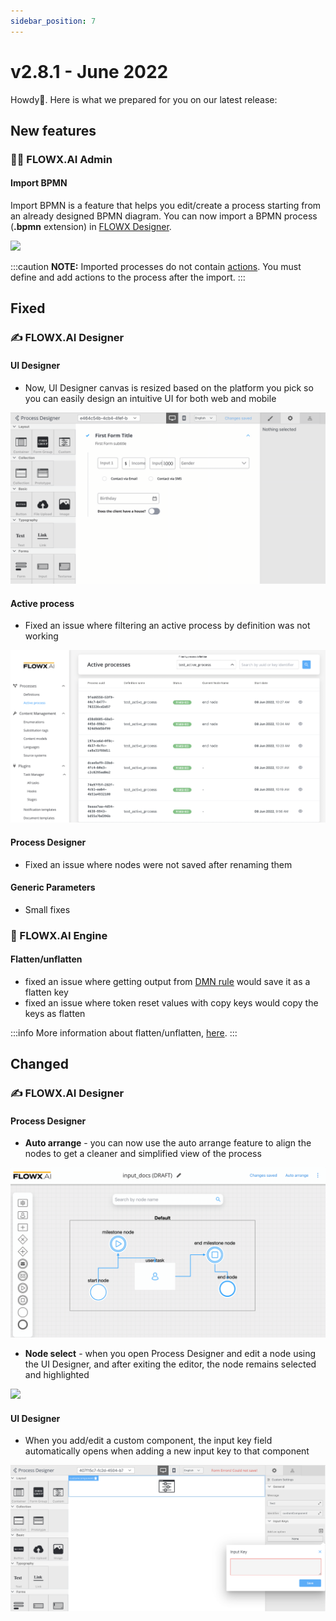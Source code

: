```yaml
---
sidebar_position: 7
---
```


# v2.8.1 - June 2022

Howdy:wave:. Here is what we prepared for you on our latest release:

## **New features**

### 👩‍🏭 ​FLOWX.AI Admin <a href="#flowx-admin" id="flowx-admin"></a>

#### Import BPMN <a href="#import-export-bpmn-2.0" id="import-export-bpmn-2.0"></a>

Import BPMN is a feature that helps you edit/create a process starting from an already designed BPMN diagram. You can now import a BPMN process  (**.bpmn** extension) in [FLOWX Designer](../../docs/flowx-designer).

![](../img/release2.8.1_import_bpmn.gif)

:::caution
**NOTE:** Imported processes do not contain [actions](../../docs/building-blocks/actions). You must define and add actions to the process after the import.
:::

## **Fixed**

### :writing_hand: FLOWX.AI Designer

#### UI Designer

* Now, UI Designer canvas is resized based on the platform you pick so you can easily design an intuitive UI for both web and mobile

![](../img/release2.8.1_resize_canvas.gif)

#### Active process

* Fixed an issue where filtering an active process by definition was not working

![](../img/release281_active_proc.png)

#### Process Designer

* Fixed an issue where nodes were not saved after renaming them

#### Generic Parameters

* Small fixes

### :steam_locomotive: FLOWX.AI Engine

####  **Flatten/unflatten**

* fixed an issue where getting output from [DMN rule](../../docs/building-blocks/node/task-node/business-rule-action/dmn-business-rule-action) would save it as a flatten key
* fixed an issue where token reset values with copy keys would copy the keys as flatten

:::info
More information about flatten/unflatten, [here](../../docs/building-blocks/node/task-node/business-rule-action).
:::

## **Changed**

### :writing_hand: FLOWX.AI Designer

#### Process Designer

* **Auto arrange** - you can now use the auto arrange feature to align the nodes to get a cleaner and simplified view of the process

![](../img/release281_auto_arrange.gif)

* **Node select** - when you open Process Designer and edit a node using the UI Designer, and after exiting the editor, the node remains selected and highlighted

![](../img/release281_node_select.gif)



#### **UI Designer**

* When you add/edit a custom component, the input key field automatically opens when adding a new input key to that component

![](../img/release281_input.png)